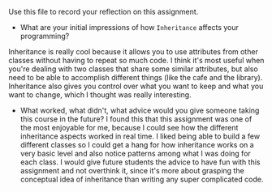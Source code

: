 Use this file to record your reflection on this assignment.

- What are your initial impressions of how `Inheritance` affects your programming?

Inheritance is really cool because it allows you to use attributes from other classes without having to repeat so much code. I think it's most useful when you're dealing with two classes that share some similar attributes, but also need to be able to accomplish different things (like the cafe and the library). Inheritance also gives you control over what you want to keep and what you want to change, which I thought was really interesting.

- What worked, what didn't, what advice would you give someone taking this course in the future?
I found this that this assignment was one of the most enjoyable for me, because I could see how the different inheritance aspects worked in real time. I liked being able to build a few different classes so I could get a hang for how inheritance works on a very basic level and also notice patterns among what I was doing for each class. I would give future students the advice to have fun with this assignment and not overthink it, since it's more about grasping the conceptual idea of inheritance than writing any super complicated code.